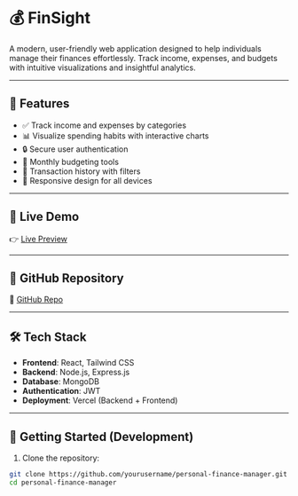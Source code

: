 # 💰 FinSight

A modern, user-friendly web application designed to help individuals manage their finances effortlessly. Track income, expenses, and budgets with intuitive visualizations and insightful analytics.

---

## 📌 Features

- ✅ Track income and expenses by categories
- 📊 Visualize spending habits with interactive charts
- 🔒 Secure user authentication
- 💼 Monthly budgeting tools
- 📅 Transaction history with filters
- 📱 Responsive design for all devices

---

## 🚀 Live Demo

👉 [Live Preview](https://personal-finance-manager-nine.vercel.app)

---

## 📂 GitHub Repository

📁 [GitHub Repo](https://github.com/ThilinaJayamal/Personal-Finance-Manager)

---

## 🛠️ Tech Stack

- **Frontend**: React, Tailwind CSS
- **Backend**: Node.js, Express.js
- **Database**: MongoDB
- **Authentication**: JWT
- **Deployment**: Vercel (Backend + Frontend)

---

## 🧪 Getting Started (Development)

1. Clone the repository:

```bash
git clone https://github.com/yourusername/personal-finance-manager.git
cd personal-finance-manager
```
